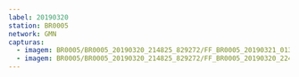 ```yaml
---
label: 20190320
station: BR0005
network: GMN
capturas:
  - imagem: BR0005/BR0005_20190320_214825_829272/FF_BR0005_20190321_013234_807_0267776.fits_maxpixel.jpg
  - imagem: BR0005/BR0005_20190320_214825_829272/FF_BR0005_20190320_224108_446_0062464.fits_maxpixel.jpg
---
```

